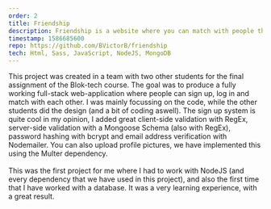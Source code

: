 ```yaml
---
order: 2
title: Friendship
description: Friendship is a website where you can match with people that have the same interests, it is a fully working web-application where you can register, and match with users. Friendship automatically suggests other people based different aspects.
timestamp: 1586685600
repo: https://github.com/BVictorB/friendship
tech: Html, Sass, JavaScript, NodeJS, MongoDB
---
```


This project was created in a team with two other students for the final assignment of the Blok-tech course. The goal was to produce a fully working full-stack web-application where people can sign up, log in and match with each other. I was mainly focussing on the code, while the other students did the design (and a bit of coding aswell). The sign up system is quite cool in my opinion, I added great client-side validation with RegEx, server-side validation with a Mongoose Schema (also with RegEx), password hashing with bcrypt and email address verification with Nodemailer. You can also upload profile pictures, we have implemented this using the Multer dependency.  
&nbsp;  
This was the first project for me where I had to work with NodeJS (and every dependency that we have used in this project), and also the first time that I have worked with a database. It was a very learning experience, with a great result.
